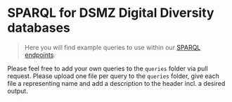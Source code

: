 # SPARQL for DSMZ Digital Diversity databases

> Here you will find example queries to use within our [SPARQL endpoints](https://sparql.dsmz.de).

Please feel free to add your own queries to the `queries` folder via pull request. Please upload one file per query to the `queries` folder, give each file a representing name and add a description to the header incl. a desired output.
